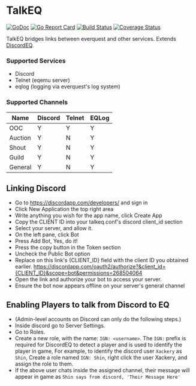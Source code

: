 # TalkEQ

[![GoDoc](https://godoc.org/github.com/xackery/talkeq?status.svg)](https://godoc.org/github.com/xackery/talkeq) [![Go Report Card](https://goreportcard.com/badge/github.com/xackery/talkeq)](https://goreportcard.com/report/github.com/xackery/talkeq) [![Build Status](https://travis-ci.org/xackery/talkeq.svg)](https://travis-ci.org/Xackery/talkeq.svg?branch=master) [![Coverage Status](https://coveralls.io/repos/github/xackery/talkeq/badge.svg?branch=master)](https://coveralls.io/github/xackery/talkeq?branch=master)

TalkEQ bridges links between everquest and other services. Extends [DiscordEQ](https://github.com/xackery/discordeq).

### Supported Services

* Discord
* Telnet (eqemu server)
* eqlog (logging via everquest's log system)


### Supported Channels

Name|Discord|Telnet|EQLog
---|---|---|---
OOC|Y|Y|Y
Auction|Y|N|Y
Shout|Y|N|Y
Guild|Y|N|Y
General|Y|N|Y

## Linking Discord

* Go to https://discordapp.com/developers/ and sign in
* Click New Application the top right area
* Write anything you wish for the app name, click Create App
* Copy the CLIENT ID into your talkeq.conf's discord client_id section
* Select your server, and allow it.
* On the left pane, click Bot
* Press Add Bot, Yes, do it!
* Press the copy button in the Token section
* Uncheck the Public Bot option
* Replace on this link's {CLIENT_ID} field with the client ID you obtained earlier. https://discordapp.com/oauth2/authorize?&client_id={CLIENT_ID}&scope=bot&permissions=268504064 
* Open the link and authorize your bot to access your server.
* Ensure the bot now appears offline on your server's general channel



## Enabling Players to talk from Discord to EQ
* (Admin-level accounts on Discord can only do the following steps.)
* Inside discord go to Server Settings.
* Go to Roles.
* Create a new role, with the name: `IGN: <username>`. The `IGN:` prefix is required for DiscordEQ to detect a player and is used to identify the player in game, For example, to identify the discord user `Xackery` as `Shin`, Create a role named `IGN: Shin`, right click the user Xackery, and assign the role to them.
* If the above user chats inside the assigned channel, their message will appear in game as `Shin says from discord, 'Their Message Here'`

